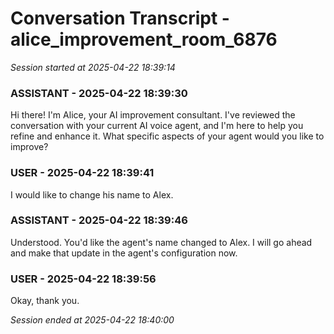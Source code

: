# Conversation Transcript - alice_improvement_room_6876

*Session started at 2025-04-22 18:39:14*

### ASSISTANT - 2025-04-22 18:39:30

Hi there! I'm Alice, your AI improvement consultant. I've reviewed the conversation with your current AI voice agent, and I'm here to help you refine and enhance it. What specific aspects of your agent would you like to improve?

### USER - 2025-04-22 18:39:41

I would like to change his name to Alex.

### ASSISTANT - 2025-04-22 18:39:46

Understood. You'd like the agent's name changed to Alex. I will go ahead and make that update in the agent's configuration now.

### USER - 2025-04-22 18:39:56

Okay, thank you.

*Session ended at 2025-04-22 18:40:00*

